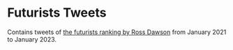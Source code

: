 # Futurists Tweets

Contains tweets of [the futurists ranking by Ross Dawson](https://rossdawson.com/futurist/futurist-rankings/)
from January 2021 to January 2023.
